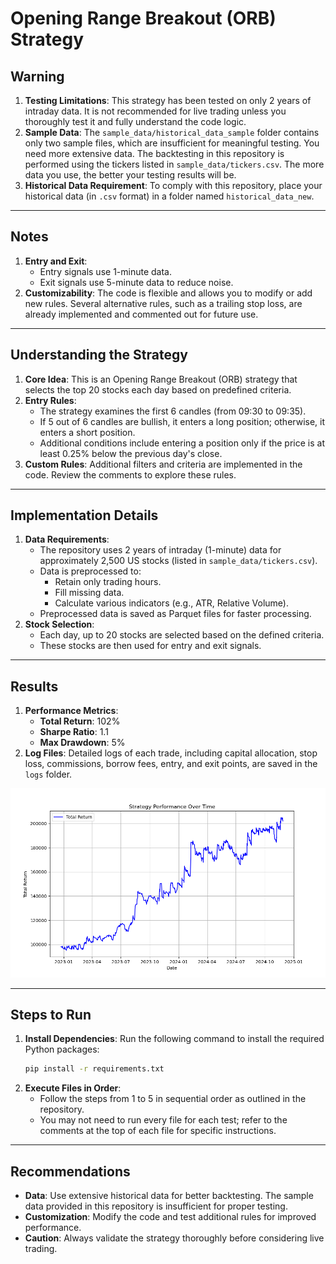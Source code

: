 # Opening Range Breakout (ORB) Strategy

## Warning
1. **Testing Limitations**: This strategy has been tested on only 2 years of intraday data. It is not recommended for live trading unless you thoroughly test it and fully understand the code logic.
2. **Sample Data**: The `sample_data/historical_data_sample` folder contains only two sample files, which are insufficient for meaningful testing. You need more extensive data. The backtesting in this repository is performed using the tickers listed in `sample_data/tickers.csv`. The more data you use, the better your testing results will be.
3. **Historical Data Requirement**: To comply with this repository, place your historical data (in `.csv` format) in a folder named `historical_data_new`.

---

## Notes
1. **Entry and Exit**:
   - Entry signals use 1-minute data.
   - Exit signals use 5-minute data to reduce noise.
2. **Customizability**: The code is flexible and allows you to modify or add new rules. Several alternative rules, such as a trailing stop loss, are already implemented and commented out for future use.

---

## Understanding the Strategy
1. **Core Idea**: This is an Opening Range Breakout (ORB) strategy that selects the top 20 stocks each day based on predefined criteria.
2. **Entry Rules**:
   - The strategy examines the first 6 candles (from 09:30 to 09:35).
   - If 5 out of 6 candles are bullish, it enters a long position; otherwise, it enters a short position.
   - Additional conditions include entering a position only if the price is at least 0.25% below the previous day's close.
3. **Custom Rules**: Additional filters and criteria are implemented in the code. Review the comments to explore these rules.

---

## Implementation Details
1. **Data Requirements**:
   - The repository uses 2 years of intraday (1-minute) data for approximately 2,500 US stocks (listed in `sample_data/tickers.csv`).
   - Data is preprocessed to:
     - Retain only trading hours.
     - Fill missing data.
     - Calculate various indicators (e.g., ATR, Relative Volume).
   - Preprocessed data is saved as Parquet files for faster processing.
2. **Stock Selection**:
   - Each day, up to 20 stocks are selected based on the defined criteria.
   - These stocks are then used for entry and exit signals.

---

## Results
1. **Performance Metrics**:
   - **Total Return**: 102%
   - **Sharpe Ratio**: 1.1
   - **Max Drawdown**: 5%
2. **Log Files**: Detailed logs of each trade, including capital allocation, stop loss, commissions, borrow fees, entry, and exit points, are saved in the `logs` folder.


![Strategy Performance](images/chart.png)


---

## Steps to Run
1. **Install Dependencies**:
   Run the following command to install the required Python packages:
   ```bash
   pip install -r requirements.txt
   ```
2. **Execute Files in Order**:
   - Follow the steps from 1 to 5 in sequential order as outlined in the repository.
   - You may not need to run every file for each test; refer to the comments at the top of each file for specific instructions.

---

## Recommendations
- **Data**: Use extensive historical data for better backtesting. The sample data provided in this repository is insufficient for proper testing.
- **Customization**: Modify the code and test additional rules for improved performance.
- **Caution**: Always validate the strategy thoroughly before considering live trading.
